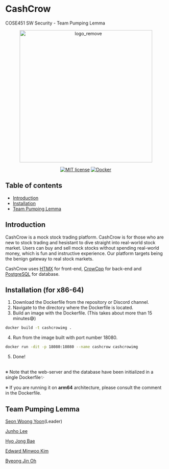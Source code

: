 CashCrow
=================================================
COSE451 SW Security - Team Pumping Lemma

<p align="center">
<img width="415" alt="logo_remove" src="https://github.com/FirstCinnamon/CashCrow/assets/25877816/54f086f1-99a0-44be-b57e-a28bd12468d4"> 
</p>

<div align="center">
  
[![MIT license](https://img.shields.io/badge/License-MIT-blue.svg)](https://lbesson.mit-license.org/)
[![Docker](https://badgen.net/badge/icon/docker?icon=docker&label)](https://docker.com/)

</div>

Table of contents
-----------------

* [Introduction](#introduction)
* [Installation](#installation)
* [Team Pumping Lemma](#team-pumping-lemma)


Introduction
------------
CashCrow is a mock stock trading platform. CashCrow is for those who are new to stock trading and hesistant to dive straight into real-world stock market.
Users can buy and sell mock stocks without spending real-world money, which is fun and instructive experience.
Our platform targets being the benign gateway to real stock markets.

CashCrow uses [HTMX](https://htmx.org) for front-end, [CrowCpp](https://crowcpp.org/master/) for back-end and [PostgreSQL](https://www.postgresql.org) for database.


Installation (for x86-64)
------------
1. Download the Dockerfile from the repository or Discord channel.
2. Navigate to the directory where the Dockerfile is located.
3. Build an image with the Dockerfile. (This takes about more than 15 minutes😅)
```bash
docker build -t cashcrowimg .
```
4. Run from the image built with port number 18080.
```bash
docker run -dit -p 18080:18080 --name cashcrow cashcrowimg
```
5. Done!

<br>
※ Note that the web-server and the database have been initialized in a single Dockerfile✨

※ If you are running it on **arm64** architecture, please consult the comment in the Dockerfile.

Team Pumping Lemma
---------------------------

[Seon Woong Yoon](https://github.com/remy2019)(Leader)

[Junho Lee](https://github.com/FirstCinnamon)

[Hyo Jong Bae](https://github.com/bacon8282)

[Edward Minwoo Kim](https://github.com/Eddy-M-K)

[Byeong Jin Oh](https://github.com/obj0311)

